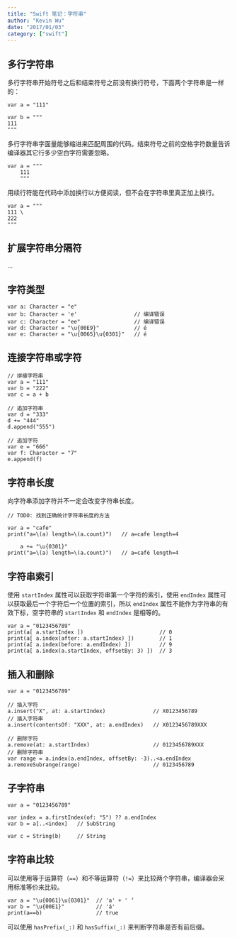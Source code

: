 ```yaml
---
title: "Swift 笔记：字符串"
author: "Kevin Wu"
date: "2017/01/03"
category: ["swift"]
---
```


## 多行字符串

多行字符串开始符号之后和结束符号之前没有换行符号，下面两个字符串是一样的：

~~~
var a = "111"

var b = """
111
"""
~~~

多行字符串字面量能够缩进来匹配周围的代码。结束符号之前的空格字符数量告诉编译器其它行多少空白字符需要忽略。

~~~
var a = """
    111
    """
~~~

用续行符能在代码中添加换行以方便阅读，但不会在字符串里真正加上换行。

~~~
var a = """
111 \
222
"""
~~~

## 扩展字符串分隔符

...

## 字符类型

~~~
var a: Character = "e"
var b: Character = 'e'                  // 编译错误
var c: Character = "ee"                 // 编译错误
var d: Character = "\u{00E9}"           // é
var e: Character = "\u{0065}\u{0301}"   // é
~~~

## 连接字符串或字符

~~~
// 拼接字符串
var a = "111"
var b = "222"
var c = a + b

// 追加字符串
var d = "333"
d += "444"
d.append("555")

// 追加字符
var e = "666"
var f: Character = "7"
e.append(f)
~~~

## 字符串长度

向字符串添加字符并不一定会改变字符串长度。

~~~
// TODO: 找到正确统计字符串长度的方法

var a = "cafe"
print("a=\(a) length=\(a.count)")   // a=cafe length=4

    a += "\u{0301}"
print("a=\(a) length=\(a.count)")   // a=café length=4
~~~

## 字符串索引

使用 `startIndex` 属性可以获取字符串第一个字符的索引，使用 `endIndex` 属性可以获取最后一个字符后一个位置的索引，所以 `endIndex` 属性不能作为字符串的有效下标，空字符串的 `startIndex` 和 `endIndex` 是相等的。

~~~
var a = "0123456789"
print(a[ a.startIndex ])                        // 0
print(a[ a.index(after: a.startIndex) ])        // 1
print(a[ a.index(before: a.endIndex) ])         // 9
print(a[ a.index(a.startIndex, offsetBy: 3) ])  // 3
~~~

## 插入和删除

~~~
var a = "0123456789"

// 插入字符
a.insert("X", at: a.startIndex)               // X0123456789
// 插入字符串
a.insert(contentsOf: "XXX", at: a.endIndex)   // X0123456789XXX

// 删除字符
a.remove(at: a.startIndex)                    // 0123456789XXX
// 删除字符串
var range = a.index(a.endIndex, offsetBy: -3)..<a.endIndex
a.removeSubrange(range)                       // 0123456789
~~~

## 子字符串

~~~
var a = "0123456789"

var index = a.firstIndex(of: "5") ?? a.endIndex
var b = a[..<index]   // SubString

var c = String(b)     // String
~~~


## 字符串比较

可以使用等于运算符（`==`）和不等运算符（`!=`）来比较两个字符串，编译器会采用标准等价来比较。

~~~
var a = "\u{0061}\u{0301}"  // 'a' + ' ́'
var b = "\u{00E1}"          // 'á'
print(a==b)                 // true
~~~

可以使用 `hasPrefix(_:)` 和 `hasSuffix(_:)` 来判断字符串是否有前后缀。
